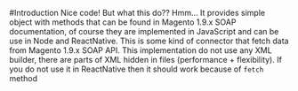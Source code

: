 #Introduction
Nice code! But what this do?? Hmm... It provides simple object with methods that can be found in Magento 1.9.x SOAP
documentation, of course they are implemented in JavaScript and can be use in Node and ReactNative. This is some kind of
connector that fetch data from Magento 1.9.x SOAP API.
This implementation do not use any XML builder, there are parts of XML hidden in files (performance + flexibility).
If you do not use it in ReactNative then it should work
because of `fetch` method